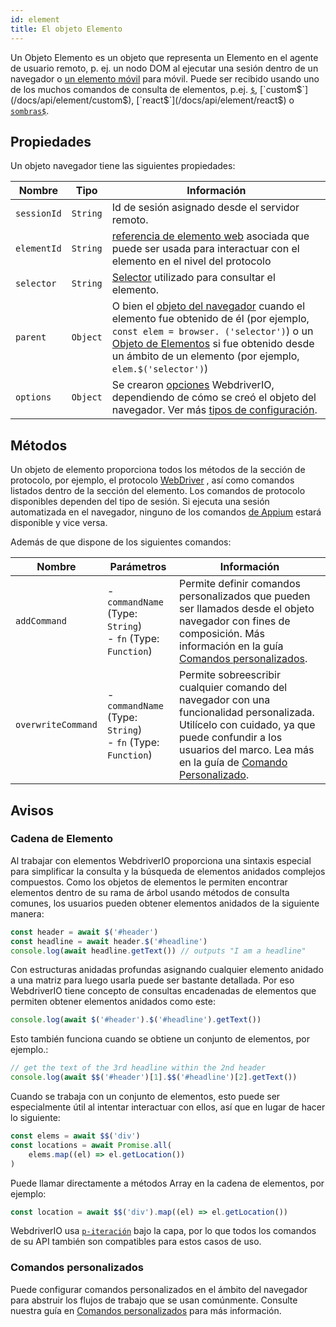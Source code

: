 ```yaml
---
id: element
title: El objeto Elemento
---
```


Un Objeto Elemento es un objeto que representa un Elemento en el agente de usuario remoto, p. ej. un nodo DOM [](https://developer.mozilla.org/en-US/docs/Web/API/Element) al ejecutar una sesión dentro de un navegador o [un elemento móvil](https://developer.apple.com/documentation/swift/sequence/element) para móvil. Puede ser recibido usando uno de los muchos comandos de consulta de elementos, p.ej. [`$`](/docs/api/element/$), [`custom$`](/docs/api/element/custom$), [`react$`](/docs/api/element/react$) o [`sombras$`](/docs/api/element/shadow$).

## Propiedades

Un objeto navegador tiene las siguientes propiedades:

| Nombre      | Tipo     | Información                                                                                                                                                                                                                                                                    |
| ----------- | -------- | ------------------------------------------------------------------------------------------------------------------------------------------------------------------------------------------------------------------------------------------------------------------------------ |
| `sessionId` | `String` | Id de sesión asignado desde el servidor remoto.                                                                                                                                                                                                                                |
| `elementId` | `String` | [referencia de elemento web](https://w3c.github.io/webdriver/#elements) asociada que puede ser usada para interactuar con el elemento en el nivel del protocolo                                                                                                                |
| `selector`  | `String` | [Selector](/docs/selectors) utilizado para consultar el elemento.                                                                                                                                                                                                              |
| `parent`    | `Object` | O bien el [objeto del navegador](/docs/api/browser) cuando el elemento fue obtenido de él (por ejemplo, `const elem = browser. ('selector')`) o un [Objeto de Elementos](/docs/api/element) si fue obtenido desde un ámbito de un elemento (por ejemplo, `elem.$('selector')`) |
| `options`   | `Object` | Se crearon [opciones](/docs/configuration) WebdriverIO, dependiendo de cómo se creó el objeto del navegador. Ver más [tipos de configuración](/docs/setuptypes).                                                                                                               |

## Métodos

Un objeto de elemento proporciona todos los métodos de la sección de protocolo, por ejemplo, el protocolo [WebDriver](/docs/api/webdriver) , así como comandos listados dentro de la sección del elemento. Los comandos de protocolo disponibles dependen del tipo de sesión. Si ejecuta una sesión automatizada en el navegador, ninguno de los comandos [de Appium](/docs/api/appium) estará disponible y vice versa.

Además de que dispone de los siguientes comandos:

| Nombre             | Parámetros                                                            | Información                                                                                                                                                                                                                                                         |
| ------------------ | --------------------------------------------------------------------- | ------------------------------------------------------------------------------------------------------------------------------------------------------------------------------------------------------------------------------------------------------------------- |
| `addCommand`       | - `commandName` (Type: `String`)<br />- `fn` (Type: `Function`) | Permite definir comandos personalizados que pueden ser llamados desde el objeto navegador con fines de composición. Más información en la guía [Comandos personalizados](/docs/customcommands).                                                                     |
| `overwriteCommand` | - `commandName` (Type: `String`)<br />- `fn` (Type: `Function`) | Permite sobreescribir cualquier comando del navegador con una funcionalidad personalizada. Utilícelo con cuidado, ya que puede confundir a los usuarios del marco. Lea más en la guía de [Comando Personalizado](/docs/customcommands#overwriting-native-commands). |

## Avisos

### Cadena de Elemento

Al trabajar con elementos WebdriverIO proporciona una sintaxis especial para simplificar la consulta y la búsqueda de elementos anidados complejos compuestos. Como los objetos de elementos le permiten encontrar elementos dentro de su rama de árbol usando métodos de consulta comunes, los usuarios pueden obtener elementos anidados de la siguiente manera:

```js
const header = await $('#header')
const headline = await header.$('#headline')
console.log(await headline.getText()) // outputs "I am a headline"
```

Con estructuras anidadas profundas asignando cualquier elemento anidado a una matriz para luego usarla puede ser bastante detallada. Por eso WebdriverIO tiene concepto de consultas encadenadas de elementos que permiten obtener elementos anidados como este:

```js
console.log(await $('#header').$('#headline').getText())
```

Esto también funciona cuando se obtiene un conjunto de elementos, por ejemplo.:

```js
// get the text of the 3rd headline within the 2nd header
console.log(await $$('#header')[1].$$('#headline')[2].getText())
```

Cuando se trabaja con un conjunto de elementos, esto puede ser especialmente útil al intentar interactuar con ellos, así que en lugar de hacer lo siguiente:

```js
const elems = await $$('div')
const locations = await Promise.all(
    elems.map((el) => el.getLocation())
)
```

Puede llamar directamente a métodos Array en la cadena de elementos, por ejemplo:

```js
const location = await $$('div').map((el) => el.getLocation())
```

WebdriverIO usa [`p-iteración`](https://www.npmjs.com/package/p-iteration#api) bajo la capa, por lo que todos los comandos de su API también son compatibles para estos casos de uso.

### Comandos personalizados

Puede configurar comandos personalizados en el ámbito del navegador para abstruir los flujos de trabajo que se usan comúnmente. Consulte nuestra guía en [Comandos personalizados](/docs/customcommands#adding-custom-commands) para más información.
